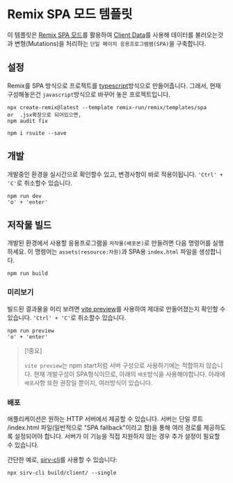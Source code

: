 # Remix SPA 모드 템플릿

이 템플릿은 [Remix SPA 모드](https://remix.run/docs/en/main/guides/spa-mode)를 활용하여 [Client Data](https://remix.run/docs/en/main/guides/client-data)를 사용해 데이터를 불러오는것과 변형(Mutations)을 처리하는 `단일 페이지 응용프로그램램(SPA)`을 구축합니다.

## 설정

Remix를 SPA 방식으로 프로젝트를 [typescript](https://www.perplexity.ai/search/javascriptwa-typescriptyi-munb-mYPmLTUQS5.ACodGlFLJFg)방식으로 만들어줍니다. 그래서, 현재 구성해놓은건 `javascript`방식으로 바꾸어 놓은 프로젝트입니다.

```shellscript
npx create-remix@latest --template remix-run/remix/templates/spa
or	.jsx확장으로 되어있으면,
npm audit fix

npm i rsuite --save
```

## 개발

개발중인 환경을 실시간으로 확인할수 있고, 변경사항이 바로 적용이됩니다. `'Ctrl' + 'C'`로 취소할수 있습니다.

```shellscript
npm run dev
'o' + 'enter'
```

## 저작물 빌드

개발된 환경에서 사용할 응용프로그램을 `저작물(배포본)`로 만들려면 다음 명령어를 실행하세요. 이 명령어는 `assets(resource:자원)`과 SPA용 `index.html` 파일을 생성합니다.

```shellscript
npm run build
```

### 미리보기

빌드된 결과물을 미리 보려면 [vite preview](https://vitejs.dev/guide/cli#vite-preview)를 사용하여 제대로 만들어졌는지 확인할 수 있습니다. `'Ctrl' + 'C'`로 취소할수 있습니다.

```shellscript
npm run preview
'o' + 'enter'
```

> [!중요]
>
> `vite preview`는 npm start처럼 서버 구성으로 사용하기에는 적합하지 않습니다.
> 현재 개발구성이 SPA형식이므로, 아래의 `배포`방식을 사용해야합니다.
> 아래에 `배포`사항 또한 권장일 뿐이지, 여러방식이 있습니다.


### 배포

애플리케이션은 원하는 HTTP 서버에서 제공할 수 있습니다. 서버는 단일 루트 /index.html 파일(일반적으로 "SPA fallback"이라고 함)을 통해 여러 경로를 제공하도록 설정되어야 합니다. 서버가 이 기능을 직접 지원하지 않는 경우 추가 설정이 필요할 수 있습니다.

간단한 예로, [sirv-cli](https://www.npmjs.com/package/sirv-cli)를 사용할 수 있습니다:

```shellscript
npx sirv-cli build/client/ --single
```
